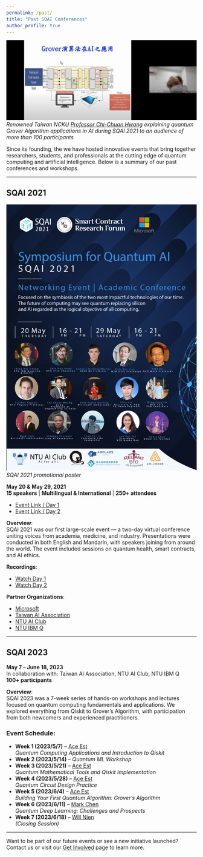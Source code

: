 ```yaml
---
permalink: /past/
title: "Past SQAI Conferences"
author_profile: true
---
```


![Grover AI](/images/groverAI.png)
*Renowned Taiwan NCKU [Professor Chi-Chuan Hwang](https://researchoutput.ncku.edu.tw/en/persons/chi-chuan-hwang) explaining quantum Grover Algorithm applications in AI during SQAI 2021 to an audience of more than 100 participants*

Since its founding, the we have hosted innovative events that bring together researchers, students, and professionals at the cutting edge of quantum computing and artificial intelligence. Below is a summary of our past conferences and workshops.

---
## **SQAI 2021**  

![Promotion Poster](/images/promotionposter.jpg)
*SQAI 2021 promotional poster*

**May 20 & May 29, 2021**  
**15 speakers** | **Multilingual & International** | **250+ attendees**

- [Event Link / Day 1](https://www.facebook.com/events/885042462066989/)
- [Event Link / Day 2](https://www.facebook.com/events/314126556952680/)

**Overview**:  
SQAI 2021 was our first large-scale event — a two-day virtual conference uniting voices from academia, medicine, and industry. Presentations were conducted in both English and Mandarin, with speakers joining from around the world. The event included sessions on quantum health, smart contracts, and AI ethics.

**Recordings**:
- [Watch Day 1](https://www.youtube.com/watch?v=Ba4BuGCNrm0)
- [Watch Day 2](https://www.youtube.com/watch?v=5w1HDaM4dHg)

**Partner Organizations**:  
- [Microsoft](https://mvp.microsoft.com/studentambassadors)  
- [Taiwan AI Association](https://www.aiatw.org/about?lang=en)
- [NTU AI Club](https://www.facebook.com/NTUAIClub/)
- [NTU IBM Q](https://quantum.ntu.edu.tw/?page_id=275)

---


## **SQAI 2023**  
**May 7 – June 18, 2023**  
In collaboration with: Taiwan AI Association, NTU AI Club, NTU IBM Q  
**100+ participants**

**Overview**:  
SQAI 2023 was a 7-week series of hands-on workshops and lectures focused on quantum computing fundamentals and applications. We explored everything from Qiskit to Grover’s Algorithm, with participation from both newcomers and experienced practitioners.

### Event Schedule:
- **Week 1 (2023/5/7)** – [Ace Est](https://www.facebook.com/ace.est1)  
  *Quantum Computing Applications and Introduction to Qiskit*
- **Week 2 (2023/5/14)** – *Quantum ML Workshop*
- **Week 3 (2023/5/21)** – [Ace Est](https://www.facebook.com/ace.est1)  
  *Quantum Mathematical Tools and Qiskit Implementation*
- **Week 4 (2023/5/28)** – [Ace Est](https://www.facebook.com/ace.est1)  
  *Quantum Circuit Design Practice*
- **Week 5 (2023/6/4)** – [Ace Est](https://www.facebook.com/ace.est1)  
  *Building Your First Quantum Algorithm: Grover’s Algorithm*
- **Week 6 (2023/6/11)** – [Mark Chen](https://www.facebook.com/mark.chen.sstm)  
  *Quantum Deep Learning: Challenges and Prospects*
- **Week 7 (2023/6/18)** – [Will Nien](https://www.facebook.com/will.nien)  
  *(Closing Session)*

---

Want to be part of our future events or see a new initiative launched?  
Contact us or visit our [Get Involved](/committee) page to learn more.